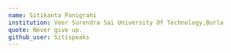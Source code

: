 ```yaml
---
name: Sitikanta Panigrahi
institution: Veer Surendra Sai University Of Technology,Burla
quote: Never give up.
github_user: Sitispeaks
---
```

